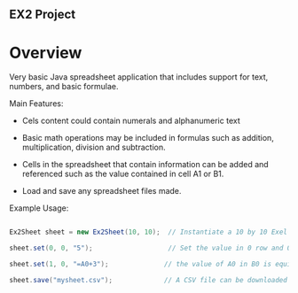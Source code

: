 ## EX2 Project

# Overview

Very basic Java spreadsheet application that includes support for text, numbers, and basic formulae.

 Main Features:

- Cels content could contain numerals and alphanumeric text

- Basic math operations may be included in formulas such as addition, multiplication, division and subtraction.

- Cells in the spreadsheet that contain information can be added and referenced such as the value contained in cell A1 or B1.

- Load and save any spreadsheet files made.


 Example Usage:

```java

Ex2Sheet sheet = new Ex2Sheet(10, 10);  // Instantiate a 10 by 10 Exel sheet.

sheet.set(0, 0, "5");                   // Set the value in 0 row and 0 column to be 5.

sheet.set(1, 0, "=A0+3");              // the value of A0 in B0 is equivalent to: A0 + 3.

sheet.save("mysheet.csv");             // A CSV file can be downloaded or shared for future work and editing. 

```

